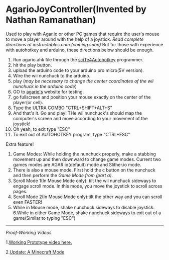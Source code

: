 # AgarioJoyController(Invented by Nathan Ramanathan)
Used to play with Agar.io or other PC games that require the user's mouse to move a player around with the help of a joystick.
*Read complete directions at instructables.com (coming soon)*
But for those with experience with autohotkey and arduino, these directions below should be enough.
1. Run agario.ahk file through the [sciTe4Autohotkey](https://fincs.ahk4.net/scite4ahk/dl/s4ahk-install.exe) programmer.
2. hit the play button.
3. upload the arduino code to your arduino pro micro(5V version).
4. Wire the wii nunchuck to the arduino.
5. play (*may be necessary to change the center coordinates of the wii nunchuck in the arduino code*)
6.  GO to [agario's](https://www.agar.io) website for testing.  
7. go fullscreen and position your mouse exactly on the center of the player(or cell).
8.  Type the ULTRA COMBO "CTRL+SHIFT+ALT+S"
9.  And that's it. Go and play!  THe wii nunchuck's should map the computer's screen and move according to your movement of the joystick!
10. Oh yeah, to exit type "ESC"
11. To exit out of AUTOHOTKEY program, type "CTRL+ESC"

Extra feature!
1. Game Modes: While holding the nunchuck properly, make a stabbing movement up and then downward to change game modes.  Current two games modes are AGAR.io(default) mode and Slither.io mode. 
2. There is also a mouse mode. First hold the c button on the nunchuck and then perform the *Game Mode from (part a)*.     
3. Scroll Mode 1(In Mouse Mode only): tilt the wii nunchuck sideways to engage scroll mode.  In this mode, you move the joystick to scroll across pages.
4. Scroll Mode 2(In Mouse Mode only):tilt the other way and you can scroll even FASTER!
5. While in Mouse mode, shake nunchuck sideways to disable joystick.
6.While in either Game Mode, shake nunchuck sideways to exit out of a game(Similar to typing "ESC")
---
*Proof-Working Videos*

1.[Working Prototype video here.](https://youtu.be/2P4Ze2tlGww)


2.[Update: A Minecraft Mode](https://youtu.be/VvpU20PSfPU)
